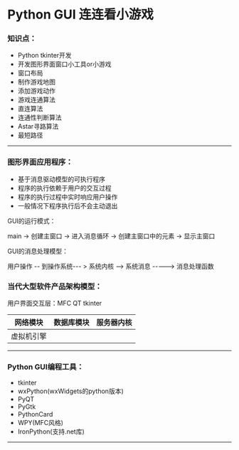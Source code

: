 # Python GUI 连连看小游戏
### 知识点：

- Python tkinter开发
- 开发图形界面窗口小工具or小游戏
- 窗口布局
- 制作游戏地图
- 添加游戏动作
- 游戏连通算法
- 直连算法
- 连通性判断算法
- Astar寻路算法
- 最短路径

------

### 图形界面应用程序：

- 基于消息驱动模型的可执行程序
- 程序的执行依赖于用户的交互过程
- 程序的执行过程中实时响应用户操作
- 一般情况下程序执行后不会主动退出

GUI的运行模式：

main -> 创建主窗口 -> 进入消息循环 -> 创建主窗口中的元素 -> 显示主窗口

GUI的消息处理模型：

用户操作 -- 到操作系统--- > 系统内核 ——> 系统消息 -----> 消息处理函数

### 当代大型软件产品架构模型：

用户界面交互层：MFC QT tkinter

| 网络模块   | 数据库模块 | 服务器内核 |
| ---------- | ---------- | ---------- |
| 虚拟机引擎 |            |            |

------

### Python GUI编程工具：

- tkinter
- wxPython(wxWidgets的python版本)
- PyQT
- PyGtk
- PythonCard
- WPY(MFC风格)
- IronPython(支持.net库)

------

